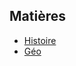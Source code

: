 ## Matières

- [Histoire](https://pinokiooo.github.io/cours/Histoire/)
- [Géo](https://pinokiooo.github.io/cours/Géo/)
